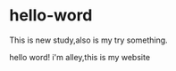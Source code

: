 # hello-word
This is new study,also is my try something.
<p>hello word! i'm alley,this is my website</p>
